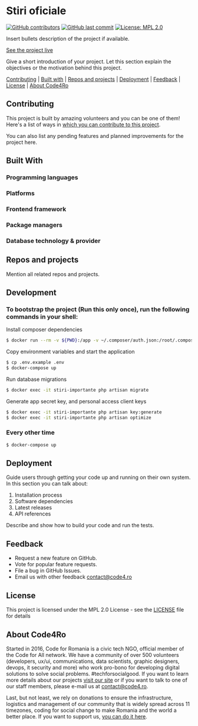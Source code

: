# Stiri oficiale

[![GitHub contributors](https://img.shields.io/github/contributors/code4romania/stiri-oficiale.svg?style=for-the-badge)](https://github.com/code4romania/stiri-oficiale/graphs/contributors) [![GitHub last commit](https://img.shields.io/github/last-commit/code4romania/stiri-oficiale.svg?style=for-the-badge)](https://github.com/code4romania/stiri-oficiale/commits/master) [![License: MPL 2.0](https://img.shields.io/badge/license-MPL%202.0-brightgreen.svg?style=for-the-badge)](https://opensource.org/licenses/MPL-2.0)

Insert bullets description of the project if available.

[See the project live](insert_link_here)

Give a short introduction of your project. Let this section explain the objectives or the motivation behind this project.

[Contributing](#contributing) | [Built with](#built-with) | [Repos and projects](#repos-and-projects) | [Deployment](#deployment) | [Feedback](#feedback) | [License](#license) | [About Code4Ro](#about-code4ro)

## Contributing

This project is built by amazing volunteers and you can be one of them! Here's a list of ways in [which you can contribute to this project](.github/CONTRIBUTING.md).

You can also list any pending features and planned improvements for the project here.

## Built With

### Programming languages

### Platforms

### Frontend framework

### Package managers

### Database technology & provider

## Repos and projects

Mention all related repos and projects.

## Development

### To bootstrap the project (Run this only once), run the following commands in your shell:

Install composer dependencies

```bash
$ docker run --rm -v ${PWD}:/app -v ~/.composer/auth.json:/root/.composer/auth.json -w /app composer:latest composer install --ignore-platform-reqs --no-scripts --no-interaction --prefer-dist --optimize-autoloader
```

Copy environment variables and start the application

```bash
$ cp .env.example .env
$ docker-compose up
```

Run database migrations

```bash
$ docker exec -it stiri-importante php artisan migrate
```

Generate app secret key, and personal access client keys

```bash
$ docker exec -it stiri-importante php artisan key:generate
$ docker exec -it stiri-importante php artisan optimize
```

### Every other time

```bash
$ docker-compose up
```

## Deployment

Guide users through getting your code up and running on their own system. In this section you can talk about:

1. Installation process
2. Software dependencies
3. Latest releases
4. API references

Describe and show how to build your code and run the tests.

## Feedback

-   Request a new feature on GitHub.
-   Vote for popular feature requests.
-   File a bug in GitHub Issues.
-   Email us with other feedback contact@code4.ro

## License

This project is licensed under the MPL 2.0 License - see the [LICENSE](LICENSE) file for details

## About Code4Ro

Started in 2016, Code for Romania is a civic tech NGO, official member of the Code for All network. We have a community of over 500 volunteers (developers, ux/ui, communications, data scientists, graphic designers, devops, it security and more) who work pro-bono for developing digital solutions to solve social problems. #techforsocialgood. If you want to learn more details about our projects [visit our site](https://www.code4.ro/en/) or if you want to talk to one of our staff members, please e-mail us at contact@code4.ro.

Last, but not least, we rely on donations to ensure the infrastructure, logistics and management of our community that is widely spread across 11 timezones, coding for social change to make Romania and the world a better place. If you want to support us, [you can do it here](https://code4.ro/en/donate/).
